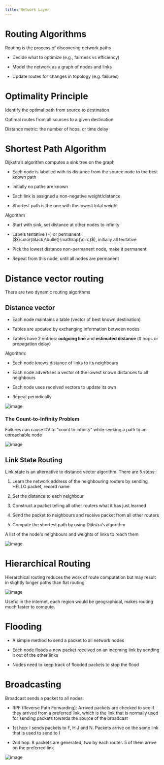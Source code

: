 ```yaml
---
title: Network Layer
---
```


# Routing Algorithms

Routing is the process of discovering network paths

- Decide what to optimize (e.g., fairness vs efficiency)

- Model the network as a graph of nodes and links

- Update routes for changes in topology (e.g. failures)

# Optimality Principle

Identify the optimal path from source to destination

<Definition name="Sink Tree">
Optimal routes from all sources to a given destination
</Definition>

Distance metric: the number of hops, or time delay

# Shortest Path Algorithm

Dijkstra’s algorithm computes a sink tree on the graph

- Each node is labelled with its distance from the source node to the
  best known path

- Initially no paths are known

- Each link is assigned a non-negative weight/distance

- Shortest path is the one with the lowest total weight

Algorithm

- Start with sink, set distance at other nodes to infinity

- Labels tentative ($\circ$) or permanent
  (${\color{black}\bullet}\mathllap{\circ}$), initially all tentative

- Pick the lowest distance non-permanent node, make it permanent

- Repeat from this node, until all nodes are permanent

# Distance vector routing

There are two dynamic routing algorithms

## Distance vector

- Each node maintains a table (vector of best known destination)

- Tables are updated by exchanging information between nodes

- Tables have 2 entries: **outgoing line** and **estimated distance**
  (\# hops or propagation delay)

Algorithm:

- Each node knows distance of links to its neighbours

- Each node advertises a vector of the lowest known distances to all
  neighbours

- Each node uses received vectors to update its own

- Repeat periodically

![image](/img/Year_2/Networks_and_Systems/Networks/Network/distance_vector_routing.png)

### The Count-to-Infinity Problem

Failures can cause DV to "count to infinity" while seeking a path to an
unreachable node

![image](/img/Year_2/Networks_and_Systems/Networks/Network/infinity.png)

## Link State Routing

Link state is an alternative to distance vector algorithm. There are 5
steps:

1.  Learn the network address of the neighbouring routers by sending
    HELLO packet, record name

2.  Set the distance to each neighbour

3.  Construct a packet telling all other routers what it has just
    learned

4.  Send the packet to neighbours and receive packet from all other
    routers

5.  Compute the shortest path by using Dijkstra’s algorithm

<Definition name="LSP (Link State Packet)">
A list of the node's neighbours and weights of links to reach them
</Definition>

![image](/img/Year_2/Networks_and_Systems/Networks/Network/LSP.png)

# Hierarchical Routing

Hierarchical routing reduces the work of route computation but may
result in slightly longer paths than flat routing

![image](/img/Year_2/Networks_and_Systems/Networks/Network/Hierarchical.png)

Useful in the internet, each region would be geographical, makes routing
much faster to compute.

# Flooding

- A simple method to send a packet to all network nodes

- Each node floods a new packet received on an incoming link by
  sending it out of the other links

- Nodes need to keep track of flooded packets to stop the flood

# Broadcasting

Broadcast sends a packet to all nodes:

- RPF (Reverse Path Forwarding): Arrived packets are checked to see if
  they arrived from a preferred link, which is the link that is
  normally used for sending packets towards the source of the
  broadcast

- 1st hop: I sends packets to F, H J and N. Packets arrive on the same
  link that is used to send to I

- 2nd hop: 8 packets are generated, two by each router. 5 of them
  arrive on the preferred link

![image](/img/Year_2/Networks_and_Systems/Networks/Network/Broadcast.png)
